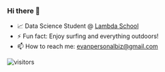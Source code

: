 ### Hi there 👋 

- 📈 Data Science Student @ [Lambda School](https://lambdaschool.com/)
- ⚡ Fun fact: Enjoy surfing and everything outdoors!
- 📫 How to reach me: evanpersonalbiz@gmail.com

![visitors](https://visitor-badge.glitch.me/badge?page_id=page.id)
